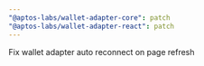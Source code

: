 ```yaml
---
"@aptos-labs/wallet-adapter-core": patch
"@aptos-labs/wallet-adapter-react": patch
---
```


Fix wallet adapter auto reconnect on page refresh
